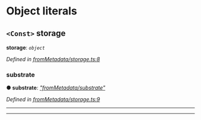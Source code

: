 

# Object literals

<a id="storage"></a>

## `<Const>` storage

**storage**: *`object`*

*Defined in [fromMetadata/storage.ts:8](https://github.com/polkadot-js/api/blob/6f3c8f7/packages/type-storage/src/fromMetadata/storage.ts#L8)*

<a id="storage.substrate"></a>

###  substrate

**● substrate**: *[&quot;fromMetadata/substrate&quot;](_frommetadata_substrate_.md)*

*Defined in [fromMetadata/storage.ts:9](https://github.com/polkadot-js/api/blob/6f3c8f7/packages/type-storage/src/fromMetadata/storage.ts#L9)*

___

___

